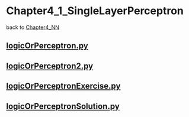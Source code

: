 # Chapter4_1_SingleLayerPerceptron
back to [Chapter4_NN](../Chapter4_NN.md) 

## [__logicOrPerceptron.py__](./logicOrPerceptron.py) 

## [__logicOrPerceptron2.py__](./logicOrPerceptron2.py) 

## [__logicOrPerceptronExercise.py__](./logicOrPerceptronExercise.py) 

## [__logicOrPerceptronSolution.py__](./logicOrPerceptronSolution.py) 
